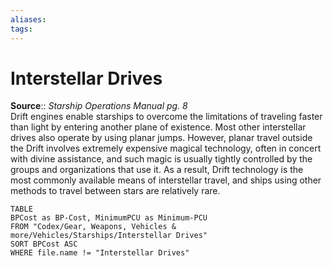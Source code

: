 ```yaml
---
aliases: 
tags: 
---
```


# Interstellar Drives

**Source**:: _Starship Operations Manual pg. 8_  
Drift engines enable starships to overcome the limitations of traveling faster than light by entering another plane of existence. Most other interstellar drives also operate by using planar jumps. However, planar travel outside the Drift involves extremely expensive magical technology, often in concert with divine assistance, and such magic is usually tightly controlled by the groups and organizations that use it. As a result, Drift technology is the most commonly available means of interstellar travel, and ships using other methods to travel between stars are relatively rare.

``` dataview
TABLE
BPCost as BP-Cost, MinimumPCU as Minimum-PCU
FROM "Codex/Gear, Weapons, Vehicles & more/Vehicles/Starships/Interstellar Drives"
SORT BPCost ASC
WHERE file.name != "Interstellar Drives"
```

